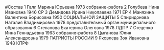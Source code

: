 #Состав
1 Галл Марина Юрьевна 1973 собрание-работа
2 Голубева Нина Ивановна 1946 СР
3 Демидова Ирина Николаевна 1971 ЕР
4 Маняхина Валентина Борисовна 1950 СОЦИАЛЬНОЙ ЗАЩИТЫ
5 Спиридонова Наталия Владимировна 1978 представительный орган муниципального образования
6 Степанова Екатерина Олеговна 1978 ЛДПР
7 Стеценко Инна Геннадьевна 1963 собрание-работа
8 Цыганова Юлия Александровна 1979 ПАТРИОТЫ РОССИИ
9 Яковлева Зоя Ивановна 1948 КПРФ
